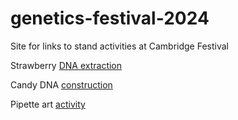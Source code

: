 # genetics-festival-2024
Site for links to stand activities at Cambridge Festival

Strawberry [DNA extraction](https://www.genome.gov/about-genomics/teaching-tools/strawberry-dna-extraction)   

Candy DNA [construction](–https://www.youtube.com/watch?v=dC9uuHoIgXk)

Pipette art [activity](https://www.minipcr.com/wp-content/uploads/Full-STEAM-Ahead-combined-activity-guide.pdf )
